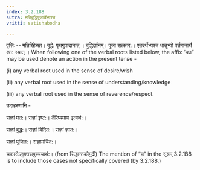 ```yaml
---
index: 3.2.188
sutra: मतिबुद्धिपूजार्थेभ्यश्च
vritti: satishabodha

---
```

वृत्तिः -- मतिरिहेच्छा। बुद्धे: पृथगुपादानात् । बुद्धिर्ज्ञानम्। पूजा सत्कार:। एतदर्थेभ्यश्च धातुभ्यो वर्तमानार्थे क्त: स्यात् । When following one of the verbal roots listed below, the affix “क्त” may be used denote an action in the present tense -

(i) any verbal root used in the sense of desire/wish

(ii) any verbal root used in the sense of understanding/knowledge

(iii) any verbal root used in the sense of reverence/respect.


उदाहरणानि -


राज्ञां मत:। राज्ञां इष्ट:। तैरिष्यमाण इत्यर्थ:।


राज्ञां बुद्ध:। राज्ञां विदित:। राज्ञां ज्ञात:।


राज्ञां पूजित:। राज्ञामर्चित:।


चकारोऽनुक्तसमुच्चयार्थ:। (from सिद्धान्तकौमुदी) The mention of “च” in the सूत्रम् 3.2.188 is to include those cases not specifically covered (by 3.2.188.)